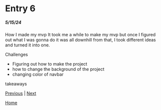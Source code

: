# Entry 6
##### 5/15/24


How I made my mvp
It took me a while to make my mvp but once I figured out what I was gonna do it was all downhill from that, I took different ideas and turned it into one. 

Challenges
- Figuring out how to make the project
- how to change the background of the project
- changing color of navbar


takeaways

[Previous](entry05.md) | [Next](entry07.md)

[Home](../README.md)
